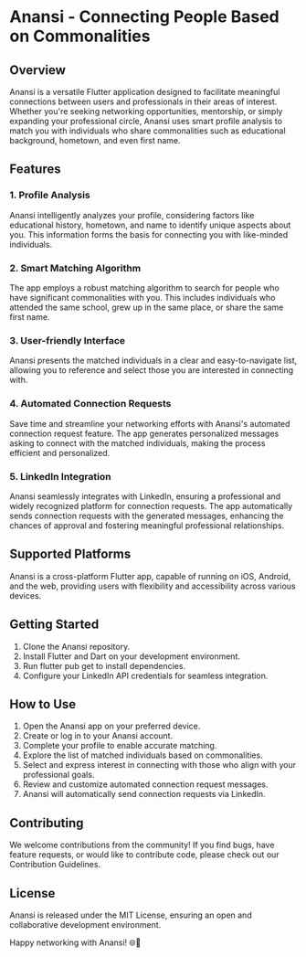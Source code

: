 # Anansi - Connecting People Based on Commonalities


## Overview

Anansi is a versatile Flutter application designed to facilitate meaningful connections between users and professionals in their areas of interest. Whether you're seeking networking opportunities, mentorship, or simply expanding your professional circle, Anansi uses smart profile analysis to match you with individuals who share commonalities such as educational background, hometown, and even first name.

## Features

### 1. Profile Analysis

Anansi intelligently analyzes your profile, considering factors like educational history, hometown, and name to identify unique aspects about you. This information forms the basis for connecting you with like-minded individuals.

### 2. Smart Matching Algorithm

The app employs a robust matching algorithm to search for people who have significant commonalities with you. This includes individuals who attended the same school, grew up in the same place, or share the same first name.

### 3. User-friendly Interface

Anansi presents the matched individuals in a clear and easy-to-navigate list, allowing you to reference and select those you are interested in connecting with.

### 4. Automated Connection Requests

Save time and streamline your networking efforts with Anansi's automated connection request feature. The app generates personalized messages asking to connect with the matched individuals, making the process efficient and personalized.

### 5. LinkedIn Integration

Anansi seamlessly integrates with LinkedIn, ensuring a professional and widely recognized platform for connection requests. The app automatically sends connection requests with the generated messages, enhancing the chances of approval and fostering meaningful professional relationships.

## Supported Platforms

Anansi is a cross-platform Flutter app, capable of running on iOS, Android, and the web, providing users with flexibility and accessibility across various devices.

## Getting Started

1. Clone the Anansi repository.
2. Install Flutter and Dart on your development environment.
3. Run flutter pub get to install dependencies.
4. Configure your LinkedIn API credentials for seamless integration.

## How to Use

1. Open the Anansi app on your preferred device.
2. Create or log in to your Anansi account.
3. Complete your profile to enable accurate matching.
4. Explore the list of matched individuals based on commonalities.
5. Select and express interest in connecting with those who align with your professional goals.
6. Review and customize automated connection request messages.
7. Anansi will automatically send connection requests via LinkedIn.

## Contributing
We welcome contributions from the community! If you find bugs, have feature requests, or would like to contribute code, please check out our Contribution Guidelines.

## License
Anansi is released under the MIT License, ensuring an open and collaborative development environment.

Happy networking with Anansi! 🌐🤝
